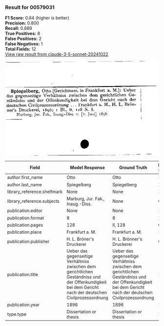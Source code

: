 ### Result for 00579031
**F1 Score:** 0.84 (higher is better)<br>**Precision:** 0.800<br>**Recall:** 0.889<br>**True Positives:** 8<br>**False Positives:** 2<br>**False Negatives:** 1<br>**Total Fields:** 12<br>[View raw result from claude-3-5-sonnet-20241022](https://github.com/RISE-UNIBAS/humanities_data_benchmark/blob/main/results/2025-10-01/T0143/request_T0143_00579031.json)

<img src="https://github.com/RISE-UNIBAS/humanities_data_benchmark/blob/main/benchmarks/zettelkatalog/images/00579031.jpg?raw=true" alt="00579031" width="600px">

| Field | Model Response | Ground Truth | Fuzzy Score | Match |
|-------|----------------|--------------|-------------|-------|
| author.first_name | Otto | Otto | 1.000 | ✅ |
| author.last_name | Spiegelberg | Spiegelberg | 1.000 | ✅ |
| library_reference.shelfmark | None | None | 1.000 | ✅ |
| library_reference.subjects | Marburg, Jur. Fak., Inaug.-Diss. | None | 0.000 | ❌ |
| publication.editor | None | None | 1.000 | ✅ |
| publication.format | 8 | 8 | 1.000 | ✅ |
| publication.pages | 128 | II, 128 | 0.600 | ❌ |
| publication.place | Frankfurt a. M. | Frankfurt a. M. | 1.000 | ✅ |
| publication.publisher | H. L. Bröner's Druckerei | H. L. Brönner's Druckerei | 0.980 | ✅ |
| publication.title | Ueber das gegenseitige Verhältniss zwischen dem gerichtlichen Geständniss und der Offenkundigkeit bei dem Gericht nach der deutschen Civilprozessordnung | Ueber das gegenseitige Verhältniss zwischen dem gerichtlichen Geständniss und der Offenkundigkeit bei dem Gericht nach der deutschen Civilprozessordnung | 1.000 | ✅ |
| publication.year | 1896 | 1896 | 1.000 | ✅ |
| type.type | Dissertation or thesis | Dissertation or thesis | 1.000 | ✅ |
